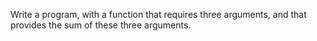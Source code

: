 Write a program, with a function that requires three arguments, and that provides the sum of these three arguments.